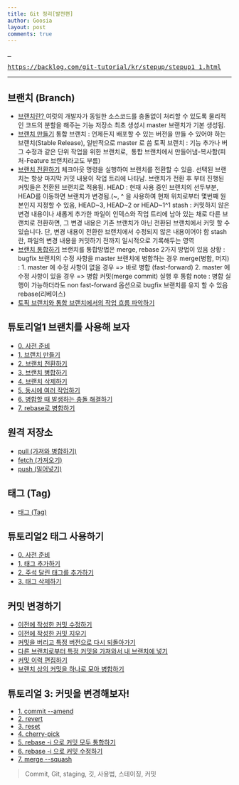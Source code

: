 ```yaml
---
title: Git 정리[발전편]
author: Goosia
layout: post
comments: true
---
```


<pre class=""><a href="https://backlog.com/git-tutorial/kr/stepup/stepup1_1.html" target="_blank" rel="noopener"> </a></pre>
<pre class=""><a href="https://backlog.com/git-tutorial/kr/stepup/stepup1_1.html" target="_blank" rel="noopener">https://backlog.com/git-tutorial/kr/stepup/stepup1_1.html
</a></pre>

<hr />

<section>
<h1>브랜치 (Branch)</h1>
<ul>
 	<li><a class="Selected" href="https://backlog.com/git-tutorial/kr/stepup/stepup1_1.html">브랜치란? 
</a>여럿의 개발자가 동일한 소스코드를 충돌없이 처리할 수 있도록 물리적인 코드의 분할을 해주는 기능
저장소 최초 생성시 master 브랜치가 기본 생성됨.</li>
 	<li><a href="https://backlog.com/git-tutorial/kr/stepup/stepup1_2.html">브랜치 만들기</a>
통합 브랜치 : 언제든지 배포할 수 있는 버전을 만들 수 있어야 하는 브랜치(Stable Release), 일반적으로 master 로 씀
토픽 브랜치 : 기능 추가나 버그 수정과 같은 단위 작업을 위한 브랜치로,  통합 브랜치에서 만들어냄-복사함(피처-Feature 브랜치라고도 부름)</li>
 	<li><a href="https://backlog.com/git-tutorial/kr/stepup/stepup1_3.html">브랜치 전환하기</a>
체크아웃 명령을 실행하여 브랜치를 전환할 수 있음.
선택된 브랜치는 항상 마지막 커밋 내용이 작업 트리에 나타남.
브랜치가 전환 후 부터 진행된 커밋들은 전환된 브랜치로 적용됨.
HEAD : 현재 사용 중인 브랜치의 선두부분, HEAD를 이동하면 브랜치가 변경됨.(~, ^ 을 사용하여 현재 위치로부터 몇번째 원본인지 지정할 수 있음, HEAD~3, HEAD~2 or HEAD~1^1
stash : 커밋하지 않은 변경 내용이나 새롭게 추가한 파일이 인덱스와 작업 트리에 남아 있는 채로 다른 브랜치로 전환하면, 그 변경 내용은 기존 브랜치가 아닌 전환된 브랜치에서 커밋 할 수 있습니다.
단, 변경 내용이 전환한 브랜치에서 수정되지 않은 내용이어야 함
stash 란, 파일의 변경 내용을 커밋하기 전까지 일시적으로 기록해두는 영역</li>
 	<li><a href="https://backlog.com/git-tutorial/kr/stepup/stepup1_4.html">브랜치 통합하기</a>
브랜치를 통합방법은 merge, rebase 2가지 방법이 있음
상황 : bugfix 브랜치의 수정 사항을 master 브랜치에 병합하는 경우
merge(병합, 머지) :
1. master 에 수정 사항이 없을 경우 =&gt; 바로 병합 (fast-forward)
2. master 에 수정 사항이 있을 경우 =&gt; 병합 커밋(merge commit) 실행 후 통합
note : 병합 실행이 가능하더라도 non fast-forward 옵션으로 bugfix 브랜치를 유지 할 수 있음
rebase(리베이스)</li>
 	<li><a href="https://backlog.com/git-tutorial/kr/stepup/stepup1_5.html">토픽 브랜치와 통합 브랜치에서의 작업 흐름 파악하기</a></li>
</ul>
</section><section>
<h1>튜토리얼1 브랜치를 사용해 보자</h1>
<ul>
 	<li><a href="https://backlog.com/git-tutorial/kr/stepup/stepup2_1.html">0. 사전 준비</a></li>
 	<li><a href="https://backlog.com/git-tutorial/kr/stepup/stepup2_2.html">1. 브랜치 만들기</a></li>
 	<li><a href="https://backlog.com/git-tutorial/kr/stepup/stepup2_3.html">2. 브랜치 전환하기</a></li>
 	<li><a href="https://backlog.com/git-tutorial/kr/stepup/stepup2_4.html">3. 브랜치 병합하기</a></li>
 	<li><a href="https://backlog.com/git-tutorial/kr/stepup/stepup2_5.html">4. 브랜치 삭제하기</a></li>
 	<li><a href="https://backlog.com/git-tutorial/kr/stepup/stepup2_6.html">5. 동시에 여러 작업하기</a></li>
 	<li><a href="https://backlog.com/git-tutorial/kr/stepup/stepup2_7.html">6. 병합할 때 발생하는 충돌 해결하기</a></li>
 	<li><a href="https://backlog.com/git-tutorial/kr/stepup/stepup2_8.html">7. rebase로 병합하기</a></li>
</ul>
</section><section>
<h1>원격 저장소</h1>
<ul>
 	<li><a href="https://backlog.com/git-tutorial/kr/stepup/stepup3_1.html">pull (가져와 병합하기)</a></li>
 	<li><a href="https://backlog.com/git-tutorial/kr/stepup/stepup3_2.html">fetch (가져오기)</a></li>
 	<li><a href="https://backlog.com/git-tutorial/kr/stepup/stepup3_3.html">push (밀어넣기)</a></li>
</ul>
</section><section>
<h1>태그 (Tag)</h1>
<ul>
 	<li><a href="https://backlog.com/git-tutorial/kr/stepup/stepup4_1.html">태그 (Tag)</a></li>
</ul>
</section><section>
<h1>튜토리얼2 태그 사용하기</h1>
<ul>
 	<li><a href="https://backlog.com/git-tutorial/kr/stepup/stepup5_1.html">0. 사전 준비</a></li>
 	<li><a href="https://backlog.com/git-tutorial/kr/stepup/stepup5_2.html">1. 태그 추가하기</a></li>
 	<li><a href="https://backlog.com/git-tutorial/kr/stepup/stepup5_3.html">2. 주석 달린 태그를 추가하기</a></li>
 	<li><a href="https://backlog.com/git-tutorial/kr/stepup/stepup5_4.html">3. 태그 삭제하기</a></li>
</ul>
</section><section>
<h1>커밋 변경하기</h1>
<ul>
 	<li><a href="https://backlog.com/git-tutorial/kr/stepup/stepup6_1.html">이전에 작성한 커밋 수정하기</a></li>
 	<li><a href="https://backlog.com/git-tutorial/kr/stepup/stepup6_2.html">이전에 작성한 커밋 지우기</a></li>
 	<li><a href="https://backlog.com/git-tutorial/kr/stepup/stepup6_3.html">커밋을 버리고 특정 버전으로 다시 되돌아가기</a></li>
 	<li><a href="https://backlog.com/git-tutorial/kr/stepup/stepup6_4.html">다른 브랜치로부터 특정 커밋을 가져와서 내 브랜치에 넣기</a></li>
 	<li><a href="https://backlog.com/git-tutorial/kr/stepup/stepup6_5.html">커밋 이력 편집하기</a></li>
 	<li><a class="Large" href="https://backlog.com/git-tutorial/kr/stepup/stepup6_6.html">브랜치 상의 커밋을 하나로 모아 병합하기</a></li>
</ul>
</section><section>
<h1>튜토리얼 3: 커밋을 변경해보자!</h1>
<ul>
 	<li><a href="https://backlog.com/git-tutorial/kr/stepup/stepup7_1.html">1. commit <span class="Hyphen">--</span>amend</a></li>
 	<li><a href="https://backlog.com/git-tutorial/kr/stepup/stepup7_2.html">2. revert</a></li>
 	<li><a href="https://backlog.com/git-tutorial/kr/stepup/stepup7_3.html">3. reset</a></li>
 	<li><a href="https://backlog.com/git-tutorial/kr/stepup/stepup7_4.html">4. cherry-pick</a></li>
 	<li><a href="https://backlog.com/git-tutorial/kr/stepup/stepup7_5.html">5. rebase -i 으로 커밋 모두 통합하기</a></li>
 	<li><a href="https://backlog.com/git-tutorial/kr/stepup/stepup7_6.html">6. rebase -i 으로 커밋 수정하기</a></li>
 	<li><a href="https://backlog.com/git-tutorial/kr/stepup/stepup7_7.html">7. merge <span class="Hyphen">--</span>squash</a></li>
</ul>
</section>

<blockquote>Commit, Git, staging, 깃, 사용법, 스테이징, 커밋</blockquote>